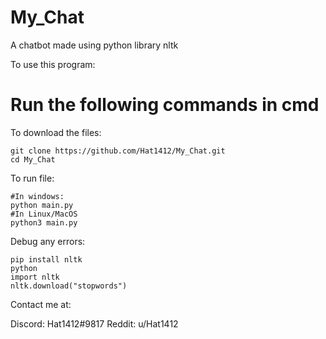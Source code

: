 # My_Chat
A chatbot made using python library nltk 

To use this program:

<strong> <h1> Run the following commands in cmd </h1> </strong>

To download the files:
  ```
  git clone https://github.com/Hat1412/My_Chat.git
  cd My_Chat
  ```
To run file:
  ```
  #In windows:
  python main.py
  #In Linux/MacOS
  python3 main.py
  ```
  
 Debug any errors:
  ```
  pip install nltk
  python
  import nltk
  nltk.download("stopwords")
  ```


Contact me at:

Discord: Hat1412#9817
Reddit: u/Hat1412
